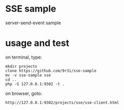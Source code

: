 # SSE sample

server-send-event sample


# usage and test
on terminal, type:
```
mkdir projects
clone https://github.com/9r3i/sse-sample
mv -v sse-sample sse
cd ..
php -S 127.0.0.1:9302 -t .
```
on browser, goto:
```
http://127.0.0.1:9302/projects/sse/sse-client.html
```


